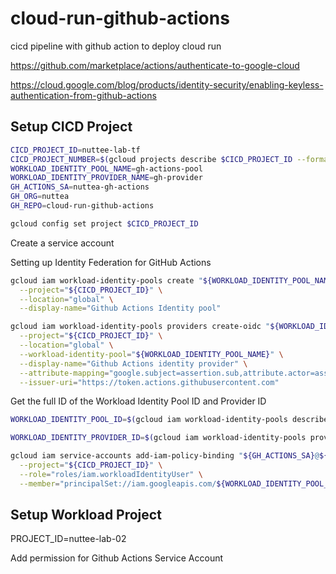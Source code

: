 # cloud-run-github-actions
cicd pipeline with github action to deploy cloud run

https://github.com/marketplace/actions/authenticate-to-google-cloud

https://cloud.google.com/blog/products/identity-security/enabling-keyless-authentication-from-github-actions

## Setup CICD Project

```bash
CICD_PROJECT_ID=nuttee-lab-tf
CICD_PROJECT_NUMBER=$(gcloud projects describe $CICD_PROJECT_ID --format="value(projectNumber)")
WORKLOAD_IDENTITY_POOL_NAME=gh-actions-pool
WORKLOAD_IDENTITY_PROVIDER_NAME=gh-provider
GH_ACTIONS_SA=nuttea-gh-actions
GH_ORG=nuttea
GH_REPO=cloud-run-github-actions

gcloud config set project $CICD_PROJECT_ID
```

Create a service account

Setting up Identity Federation for GitHub Actions

```bash
gcloud iam workload-identity-pools create "${WORKLOAD_IDENTITY_POOL_NAME}" \
  --project="${CICD_PROJECT_ID}" \
  --location="global" \
  --display-name="Github Actions Identity pool"

gcloud iam workload-identity-pools providers create-oidc "${WORKLOAD_IDENTITY_PROVIDER_NAME}" \
  --project="${CICD_PROJECT_ID}" \
  --location="global" \
  --workload-identity-pool="${WORKLOAD_IDENTITY_POOL_NAME}" \
  --display-name="Github Actions identity provider" \
  --attribute-mapping="google.subject=assertion.sub,attribute.actor=assertion.actor,attribute.aud=assertion.aud,attribute.repository=assertion.repository" \
  --issuer-uri="https://token.actions.githubusercontent.com"
```

Get the full ID of the Workload Identity Pool ID and Provider ID

```bash
WORKLOAD_IDENTITY_POOL_ID=$(gcloud iam workload-identity-pools describe "${WORKLOAD_IDENTITY_POOL_NAME}" --project="${CICD_PROJECT_ID}" --location="global" --format="value(name)")

WORKLOAD_IDENTITY_PROVIDER_ID=$(gcloud iam workload-identity-pools providers describe "${WORKLOAD_IDENTITY_PROVIDER_NAME}" --workload-identity-pool "${WORKLOAD_IDENTITY_POOL_NAME}"  --project="${CICD_PROJECT_ID}" --location="global" --format="value(name)")
```

```bash
gcloud iam service-accounts add-iam-policy-binding "${GH_ACTIONS_SA}@${CICD_PROJECT_ID}.iam.gserviceaccount.com" \
  --project="${CICD_PROJECT_ID}" \
  --role="roles/iam.workloadIdentityUser" \
  --member="principalSet://iam.googleapis.com/${WORKLOAD_IDENTITY_POOL_ID}/attribute.repository/${GH_ORG}/${GH_REPO}"
```

## Setup Workload Project
PROJECT_ID=nuttee-lab-02

Add permission for Github Actions Service Account

```bash

```
